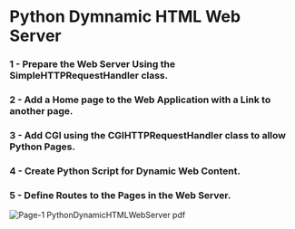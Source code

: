# Python Dymnamic HTML Web Server
### 1 - Prepare the Web Server Using the SimpleHTTPRequestHandler class.
### 2 - Add a Home page to the Web Application with a Link to another page.
### 3 - Add CGI using the CGIHTTPRequestHandler class to allow Python Pages.
### 4 - Create Python Script for Dynamic Web Content.
### 5 - Define Routes to the Pages in the Web Server.
![Page-1  PythonDynamicHTMLWebServer pdf](https://user-images.githubusercontent.com/106122834/181865342-fc126edd-4558-4dc9-93ba-a3afa2976c4c.jpeg)
